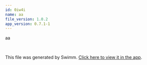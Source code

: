 ```yaml
---
id: 0iw4i
name: aa
file_version: 1.0.2
app_version: 0.7.1-1
---
```


aa

<br/>

This file was generated by Swimm. [Click here to view it in the app](http://localhost:5000/repos/Z2l0aHViJTNBJTNBc3Rva2Utd2VhdGhlciUzQSUzQUFkZGllQ29oZW4=/docs/0iw4i).